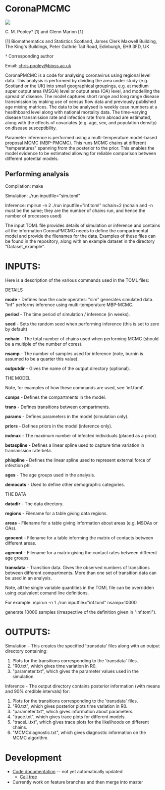 
# CoronaPMCMC

[![](https://github.com/ScottishCovidResponse/CoronaPMCMC/workflows/CI/badge.svg?branch=master)](https://github.com/ScottishCovidResponse/CoronaPMCMC/actions?query=workflow%3ACI)

C. M. Pooley† [1] and Glenn Marion [1]

[1] Biomathematics and Statistics Scotland, James Clerk Maxwell Building, The King's Buildings, Peter Guthrie Tait Road, Edinburgh, EH9 3FD, UK 

† Corresponding author

Email: [chris.pooley@bioss.ac.uk](mailto:chris.pooley@bioss.ac.uk)

CoronaPMCMC is a code for analysing coronavirus using regional level data. This analysis is performed by dividing the area under study (e.g. Scotland or the UK) into small geographical groupings, e.g. at medium super output area (MSOA) level or output area (OA) level, and modelling the spread of disease. The model captures short range and long range disease transmission by making use of census flow data and previously published age mixing matrices. The data to be analysed is weekly case numbers at a healthboard level along with national mortality data. The time-varying disease transmission rate and infection rate from abroad are estimated, along with the effects of covariates (e.g. age, sex, and population density) on disease susceptibility. 

Parameter inference is performed using a multi-temperature model-based proposal MCMC (MBP-PMCMC). This runs MCMC chains at different "temperatures" spanning from the posterior to the prior. This enables the model evidence to be estimated allowing for reliable comparison between different potential models. 

## Performing analysis

Compilation: make

Simulation:  ./run inputfile="sim.toml" 

Inference:   mpirun -n 2 ./run inputfile="inf.toml" nchain=2
(nchain and -n must be the same; they are the number of chains run, and hence the number of processes used)

The input TOML file provides details of simulation or inference and contains all the information CoronaPMCMC needs to define the compartmental model and provide the filenames for the data. Examples of these files can be found in the repository, along with an example dataset in the directory "Dataset_example".
 
# INPUTS:

Here is a description of the various commands used in the TOML files:

DETAILS

**mode** - Defines how the code operates:
		"sim" generates simulated data.
		"inf" performs inference using multi-temperature MBP-MCMC.

**period** - The time period of simulation / inference (in weeks).

**seed** - Sets the random seed when performing inference (this is set to zero by default)

**nchain** - The total number of chains used when performing MCMC (should be a multiple of the number of cores).

**nsamp** - The number of samples used for inference (note, burnin is assumed to be a quarter this value).

**outputdir** - Gives the name of the output directory (optional).

THE MODEL

Note, for examples of how these commands are used, see 'inf.toml'.

**comps** - Defines the compartments in the model.

**trans** - Defines transitions between compartments.

**params** - Defines parameters in the model (simulation only).

**priors** - Defines priors in the model (inference only).

**indmax** - The maximum number of infected individuals (placed as a prior).

**betaspline** - Defines a linear spline used to capture time variation in transmission rate beta.

**phispline** - Defines the linear spline used to represent external force of infection phi.

**ages** - The age groups used in the analysis.

**democats** - Used to define other demographic categories.

THE DATA 

**datadir** - The data directory.

**regions** - Filename for a table giving data regions.

**areas** - Filename for a table giving information about areas (e.g. MSOAs or OAs).

**geocont** - Filename for a table informing the matrix of contacts between different areas.
 
**agecont** - Filename for a matrix giving the contact rates between different age groups.

**transdata** - Transition data. Gives the observed numbers of transitions between different compartments. More than one set of transition data can be used in an analysis.

Note, all the single variable quantities in the TOML file can be overridden using equivalent comand line definitions.

For example: mpirun -n 1 ./run inputfile="inf.toml" nsamp=10000 

generate 10000 samples (irrespective of the definition given in "inf.toml").
	
# OUTPUTS:

Simulation - This creates the specified 'transdata' files along with an output directory containing:
1) Plots for the transitions corresponding to the 'transdata' files.
2) "R0.txt", which gives time variation in R0.
3) "parameter.txt", which gives the parameter values used in the simulation.

Inference - The output directory contains posterior information (with means and 90% credible intervals) for:
1) Plots for the transitions corresponding to the 'transdata' files.
2) "R0.txt", which gives posterior plots time variation in R0.
3) "parameter.txt", which gives information about parameters.
4) "trace.txt", which gives trace plots for different models.
5) "traceLi.txt", which gives trace plots for the likelihoods on different chains.
6) "MCMCdiagnostic.txt", which gives diagnostic information on the MCMC algorithm.

# Development

- [Code documentation](https://projectdata.scrc.uk/coronapmcmc/branches/master/doxygen/html/index.html) -- not yet automatically updated
  - [Call tree](https://projectdata.scrc.uk/coronapmcmc/branches/master/doxygen/html/analysis_8cc.html#a3c04138a5bfe5d72780bb7e82a18e627)
- Currently work on feature branches and then merge into master

